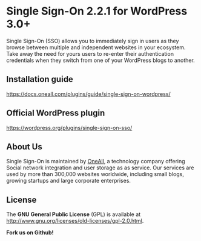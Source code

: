 # Single Sign-On 2.2.1 for WordPress 3.0+
Single Sign-On (SSO) allows you to immediately sign in users as they browse between multiple and independent websites in your ecosystem. 
Take away the need for yours users to re-enter their authentication credentials when they switch from one of your WordPress blogs to another. 


## Installation guide
https://docs.oneall.com/plugins/guide/single-sign-on-wordpress/


## Official WordPress plugin
https://wordpress.org/plugins/single-sign-on-sso/


## About Us
Single Sign-On is maintained by [OneAll](https://www.oneall.com), a technology company offering Social network integration 
and user storage as as service. Our services are used by more than 300,000 websites worldwide, including small blogs, growing 
startups and large corporate enterprises. 

## License
The **GNU General Public License** (GPL) is available at  
http://www.gnu.org/licenses/old-licenses/gpl-2.0.html.


**Fork us on Github!**
